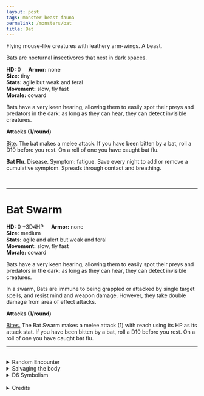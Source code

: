 ```yaml
---
layout: post
tags: monster beast fauna
permalink: /monsters/bat
title: Bat
---
```


Flying mouse-like creatures with leathery arm-wings. A beast.

Bats are nocturnal insectivores that nest in dark spaces.

**HD:** 0  &nbsp; &nbsp;  **Armor:** none <br>
**Size:** tiny <br>
**Stats:** agile but weak and feral<br>
**Movement:** slow, fly fast <br>
**Morale:** coward <br>

Bats have a very keen hearing, allowing them to easily spot their preys and predators in the dark: as long as they can hear, they can detect invisible creatures.

**Attacks (1/round)**

<ins>Bite</ins>. The bat makes a melee attack. If you have been bitten by a bat, roll a D10 before you rest. On a roll of one you have caught bat flu.

<span class="alchemy">**Bat Flu**. Disease. Symptom: fatigue. Save every night to add or remove a cumulative symptom. Spreads through contact and breathing. </span>

<br>

---

# Bat Swarm

**HD:** 0 +3D4HP  &nbsp; &nbsp;  **Armor:** none <br>
**Size:** medium <br>
**Stats:** agile and alert but weak and feral<br>
**Movement:** slow, fly fast <br>
**Morale:** coward <br>

Bats have a very keen hearing, allowing them to easily spot their preys and predators in the dark: as long as they can hear, they can detect invisible creatures. 

In a swarm, Bats are immune to being grappled or attacked by single target spells, and resist mind and weapon damage. However, they take double damage from area of effect attacks.

**Attacks (1/round)**

<ins>Bites.</ins> The Bat Swarm makes a melee attack (1) with reach using its HP as its attack stat. If you have been bitten by a bat, roll a D10 before you rest. On a roll of one you have caught bat flu.
<br>

---

<br> 

<details markdown="1">
<summary>Random Encounter</summary>
1. **Monster:** 1D4 bat swarms.
1. **Lair:** A small opening leading to a dark cave. If its the day, 1D10 swarms are sleeping. <br>	&nbsp; OR <br>	**Omen:** High pitched bat noises, very close.
1. **Spoor:** 1D10 bats flying around.
1. **Tracks:** High pitched bat noises in the night.
1. **Trace:** An object soiled by bat guano.
1. **Trace:** A single bat, sleeping.
</details>

<details markdown="1">
<summary>Salvaging the body</summary>
There is not much one can retrieve from a bat. Even though their meat is edible, there is a 10% chance that a bat carries the highly contagious bat flu.
</details>

<details markdown="1">
<summary>D6 Symbolism</summary>
In local cultures the bat is a symbol of ...

1. Dusk
1. Vampires
1. Bad Luck
1. Medicine
1. Fear
1. Sacred 
</details>

<br>

<details markdown="1">
<summary>Credits</summary>
An essential staple. Adapted from [the MonsterManual (5e)](https://5e.tools/book.html#mm). I added a chance for bats to carry diseases, because this is truely the most terrifying thing bats do in real life.
</details>
